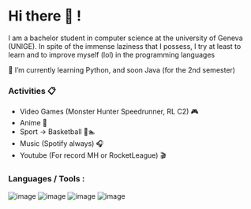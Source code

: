 # Hi there 👋 !

I am a bachelor student in computer science at the university of Geneva (UNIGE). In spite of the immense laziness that I possess, I try at least to learn and to improve myself (lol) in the programming languages

🌱 I’m currently learning Python, and soon Java (for the 2nd semester)

### Activities 📋

- Video Games (Monster Hunter Speedrunner, RL C2) 🎮
- Anime 🌄
- Sport -> Basketball 🏀🏊
- Music (Spotify always) 🎧
- Youtube (For record MH or RocketLeague) 🎬

### Languages / Tools :

![image](https://user-images.githubusercontent.com/91824509/155976337-5ea517c2-3b1b-4ddd-94d3-262b6d0e4260.png)
![image](https://user-images.githubusercontent.com/91824509/155976115-a59b73f6-8069-495f-abb1-f8b5577e79b5.png)
![image](https://user-images.githubusercontent.com/91824509/155976938-7f42f9b5-4752-4d87-b577-965107e70825.png)
![image](https://user-images.githubusercontent.com/91824509/155981046-7b0f3ca8-5be6-4644-a8a2-a526ef288761.png)

<!---
NathanVanson/NathanVanson is a ✨ special ✨ repository because its `README.md` (this file) appears on your GitHub profile.
You can click the Preview link to take a look at your changes.

Here are some ideas to get you started:

- 👋 Hi, I’m @NathanVanson
- 👀 I’m interested in ...
- 🌱 I’m currently learning ...
- 💞️ I’m looking to collaborate on ...
- 📫 How to reach me ...
--->
